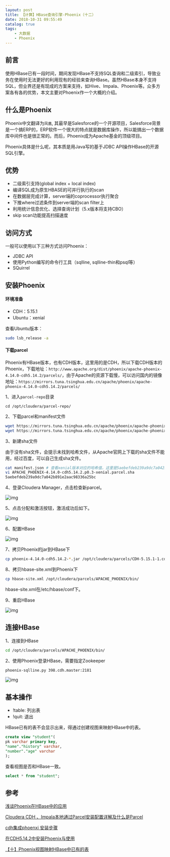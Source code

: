 ```yaml
---
layout: post
title: 【计算】HBase查询引擎-Phoenix（十二）
date: 2018-10-31 09:55:49
catalog: true
tags:
    - 大数据
    - Phoenix
---
```


## 前言

使用HBase已有一段时间，期间发现HBase不支持SQL查询和二级索引，导致业务在使用时无法更好的利用现有的经验来查询HBase。虽然HBase本身不支持SQL，但业界还是有现成的方案来支持，如Hive、Impala、Phoenix等。众多方案各有各的优势，本文主要对Phoenix作一个大概的介绍。

## 什么是Phoenix

Phoenix中文翻译为`凤凰`, 其最早是Salesforce的一个开源项目，Salesforce背景是一个搞ERP的，ERP软件一个很大的特点就是数据库操作，所以能搞出一个数据库中间件也是很正常的。而后，Phoenix成为Apache基金的顶级项目。

Phoenix具体是什么呢，其本质是用Java写的基于JDBC API操作HBase的开源SQL引擎。

## 优势

- 二级索引支持(global index + local index)
- 编译SQL成为原生HBASE的可并行执行的scan
- 在数据层完成计算，server端的coprocessor执行聚合
- 下推where过滤条件到server端的scan filter上
- 利用统计信息优化、选择查询计划（5.x版本将支持CBO）
- skip scan功能提高扫描速度

## 访问方式

一般可以使用以下三种方式访问Phoenix：

- JDBC API
- 使用Python编写的命令行工具（sqlline, sqlline-thin和psql等）
- SQuirrel

## 安装Phoenix

#### 环境准备

- CDH：5.15.1
- Ubuntu：xenial

查看Ubuntu版本：

```sh
sudo lsb_release -a
```

#### 下载parcel

Phoenix有HBase版本，也有CDH版本，这里用的是CDH，所以下载CDH版本的Phoenix，下载地址：`http://www.apache.org/dist/phoenix/apache-phoenix-4.14.0-cdh5.14.2/parcels/`，由于Apache的资源下载慢，可以访问国内的镜像地址：`https://mirrors.tuna.tsinghua.edu.cn/apache/phoenix/apache-phoenix-4.14.0-cdh5.14.2/parcels/`

1、进入`parcel-repo`目录

```
cd /opt/cloudera/parcel-repo/
```

2、下载parcel和manifest文件

```sh
wget https://mirrors.tuna.tsinghua.edu.cn/apache/phoenix/apache-phoenix-4.14.0-cdh5.14.2/parcels/APACHE_PHOENIX-4.14.0-cdh5.14.2.p0.3-xenial.parcel
wget https://mirrors.tuna.tsinghua.edu.cn/apache/phoenix/apache-phoenix-4.14.0-cdh5.14.2/parcels/manifest.json
```

3、新建sha文件

由于没有sha文件，会提示未找到哈希文件，从Apache官网上下载的sha文件不能用，经过百度，可以自己生成sha文件。

```sh
cat manifest.json # 查看xenial版本对应的哈希值，这里是5aebefdeb239a9dc7a042b891e2aac98336a25bc
vi APACHE_PHOENIX-4.14.0-cdh5.14.2.p0.3-xenial.parcel.sha
5aebefdeb239a9dc7a042b891e2aac98336a25bc
```

4、登录Cloudera Manager，点击检查新parcel。

![img](../../../../img/in-post/post_bigdata/34.png)

5、点击分配和激活按钮，激活成功后如下。

![img](../../../../img/in-post/post_bigdata/35.png)

6、配置HBase

![img](../../../../img/in-post/post_bigdata/36.png)

7、拷贝Phoenix的jar到HBase下

```sh
cp phoenix-4.14.0-cdh5.14.2-*.jar /opt/cloudera/parcels/CDH-5.15.1-1.cdh5.15.1.p0.4/lib/hbase/
```

8、拷贝hbase-site.xml到Phoenix下

```sh
cp hbase-site.xml /opt/cloudera/parcels/APACHE_PHOENIX/bin/
```

hbase-site.xml在/etc/hbase/conf下。

9、重启HBase

![img](../../../../img/in-post/post_bigdata/37.png)

## 连接HBase

1、连接到HBase

```sh
cd /opt/cloudera/parcels/APACHE_PHOENIX/bin/
```

2、使用Phoenix登录HBase，需要指定Zookeeper

```sh
phoenix-sqlline.py 398.cdh.master:2181
```

![img](../../../../img/in-post/post_bigdata/38.png)

## 基本操作

- !table: 列出表
- !quit: 退出

HBase已有的表不会显示出来，得通过创建视图来映射HBase中的表。

```sql
create view "student"(
pk varchar primary key,
"name"."history" varchar,
"number"."age" varchar
);
```

查看视图是否和HBase一致。

```sql
select * from "student";
```

## 参考

[浅谈Phoenix在HBase中的应用](https://www.cnblogs.com/ballwql/p/8371234.html)

[Cloudera CDH 、Impala本地通过Parcel安装配置详解及什么是Parcel](http://www.aboutyun.com/thread-9111-1-1.html)

[cdh集成phoenxi 安装步骤](https://blog.csdn.net/haoxiaoyan/article/details/79105549)

[在CDH5.14.2中安装Phoenix与使用](http://blog.51cto.com/flyfish225/2127857)

[【十】Phoenix视图映射HBase中已有的表](https://blog.csdn.net/jy02268879/article/details/81394202)